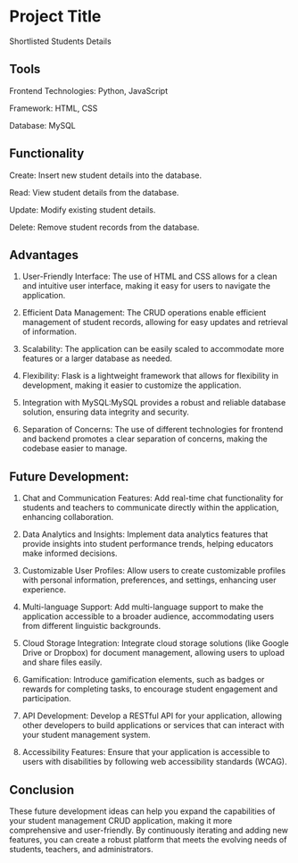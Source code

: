 
# Project Title

Shortlisted Students Details






## Tools
  
  Frontend Technologies: Python, JavaScript

  Framework: HTML, CSS
  
  Database: MySQL
## Functionality
Create: Insert new student details into the database.

Read: View student details from the database.

Update: Modify existing student details.

Delete: Remove student records from the database.

## Advantages
1. User-Friendly Interface: The use of HTML and CSS allows for a clean and intuitive user interface, making it easy for users to navigate the application.

2. Efficient Data Management: The CRUD operations enable efficient management of student records, allowing for easy updates and retrieval of information.

3. Scalability: The application can be easily scaled to accommodate more features or a larger database as needed.
4. Flexibility: Flask is a lightweight framework that allows for flexibility in development, making it easier to customize the application.

5. Integration with MySQL:MySQL provides a robust and reliable database solution, ensuring data integrity and security.

6. Separation of Concerns: The use of different technologies for frontend and backend promotes a clear separation of concerns, making the codebase easier to manage.

## Future Development:
1. Chat and Communication Features: Add real-time chat functionality for students and teachers to communicate directly within the application, enhancing collaboration.

2. Data Analytics and Insights: Implement data analytics features that provide insights into student performance trends, helping educators make informed decisions.

3. Customizable User Profiles: Allow users to create customizable profiles with personal information, preferences, and settings, enhancing user experience.

4. Multi-language Support: Add multi-language support to make the application accessible to a broader audience, accommodating users from different linguistic backgrounds.

5. Cloud Storage Integration: Integrate cloud storage solutions (like Google Drive or Dropbox) for document management, allowing users to upload and share files easily.

6. Gamification: Introduce gamification elements, such as badges or rewards for completing tasks, to encourage student engagement and participation.

7. API Development: Develop a RESTful API for your application, allowing other developers to build applications or services that can interact with your student management system.

8. Accessibility Features: Ensure that your application is accessible to users with disabilities by following web accessibility standards (WCAG).
## Conclusion

These future development ideas can help you expand the  capabilities of your student management CRUD application, making it more comprehensive and user-friendly. By continuously iterating and adding new features, you can create a robust platform that meets the evolving needs of students, teachers, and administrators.


